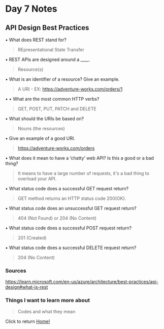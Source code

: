 # Day 7 Notes

## API Design Best Practices

• What does REST stand for?

  > REpresentational State Transfer

• REST APIs are designed around a ____.

  > Resource(s)

• What is an identifier of a resource? Give an example.

  > A URI - EX: https://adventure-works.com/orders/1

• • What are the most common HTTP verbs?

  > GET, POST, PUT, PATCH and DELETE

• What should the URIs be based on?

  > Nouns (the resources)

• Give an example of a good URI.

  > https://adventure-works.com/orders 

• What does it mean to have a ‘chatty’ web API? Is this a good or a bad thing?

  > It means to have a large number of requests, it's a bad thing to overload your API.

• What status code does a successful GET request return?

  > GET method returns an HTTP status code 200(OK).

• What status code does an unsuccessful GET request return?

  > 404 (Not Found) or 204 (No Content)

• What status code does a successful POST request return?

  > 201 (Created)

• What status code does a successful DELETE request return?

  > 204 (No Content)

### Sources

https://learn.microsoft.com/en-us/azure/architecture/best-practices/api-design#what-is-rest

### Things I want to learn more about

> Codes and what they mean

Click to return [Home!](../README.md)
